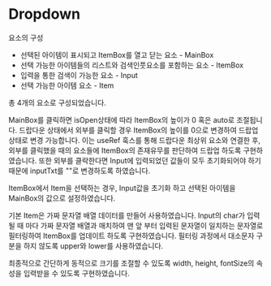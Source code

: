 # Dropdown

요소의 구성
- 선택된 아이템이 표시되고 ItemBox를 열고 닫는 요소 - MainBox
- 선택 가능한 아이템들의 리스트와 검색인풋요소를 포함하는 요소 - ItemBox
- 입력을 통한 검색이 가능한 요소 - Input
- 선택 가능한 아이템 요소 - Item

총 4개의 요소로 구성되었습니다.

MainBox를 클릭하면 isOpen상태에 따라 ItemBox의 높이가 0 혹은 auto로 조절됩니다.
드랍다운 상태에서 외부를 클릭할 경우 ItemBox의 높이를 0으로 변경하여 드랍업 상태로 변경 가능합니다. 이는 useRef 훅스를 통해 드랍다운 최상위 요소와 연결한 후, 외부를 클릭했을 때의 요소들에 ItemBox의 존재유무를 판단하여 드랍업 하도록 구현하였습니다.
또한 외부를 클락한다면 Input에 입력되었던 값들이 모두 초기화되어야 하기 때문에 inputTxt를 ""로 변경하도록 하였습니다.

ItemBox에서 Item을 선택하는 경우, Input값을 초기화 하고 선택된 아이템을 MainBox의 값으로 설정하였습니다.

기본 Item은 가짜 문자열 배열 데이터를 만들어 사용하였습니다.
Input의 char가 입력될 때 마다 가짜 문자열 배열과 매치하여 맨 앞 부터 입력된 문자열이 일치하는 문자열로 필터링하여 ItemBox를 업데이트 하도록 구현하였습니다.
필터링 과정에서 대소문자 구분을 하지 않도록 upper와 lower를 사용하였습니다.

최종적으로 간단하게 동적으로 크기를 조절할 수 있도록 width, height, fontSize의 속성을 입력받을 수 있도록 구현하였습니다.